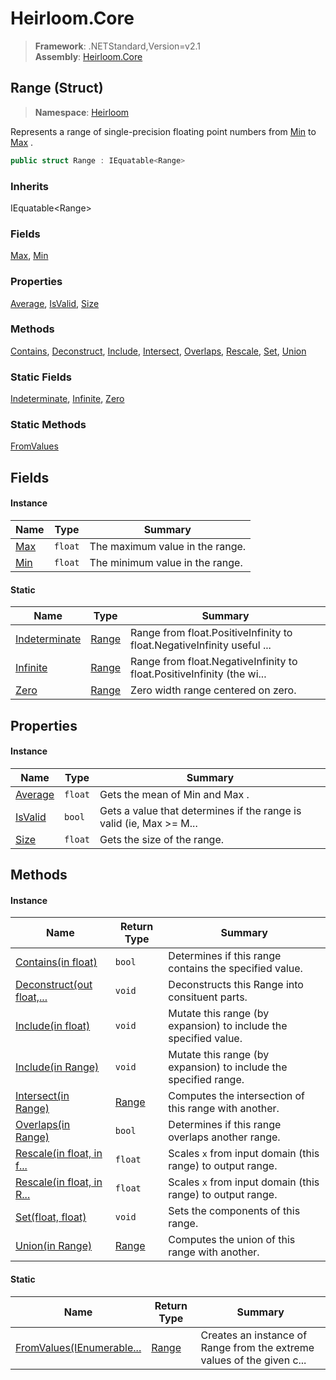 # Heirloom.Core

> **Framework**: .NETStandard,Version=v2.1  
> **Assembly**: [Heirloom.Core][0]

## Range (Struct)

> **Namespace**: [Heirloom][0]

Represents a range of single-precision floating point numbers from [Min][1] to [Max][2] .

```cs
public struct Range : IEquatable<Range>
```

### Inherits

IEquatable\<Range>

### Fields

[Max][2], [Min][1]

### Properties

[Average][3], [IsValid][4], [Size][5]

### Methods

[Contains][6], [Deconstruct][7], [Include][8], [Intersect][9], [Overlaps][10], [Rescale][11], [Set][12], [Union][13]

### Static Fields

[Indeterminate][14], [Infinite][15], [Zero][16]

### Static Methods

[FromValues][17]

## Fields

#### Instance

| Name     | Type    | Summary                         |
|----------|---------|---------------------------------|
| [Max][2] | `float` | The maximum value in the range. |
| [Min][1] | `float` | The minimum value in the range. |

#### Static

| Name                | Type        | Summary                                                                |
|---------------------|-------------|------------------------------------------------------------------------|
| [Indeterminate][14] | [Range][18] | Range from float.PositiveInfinity to float.NegativeInfinity useful ... |
| [Infinite][15]      | [Range][18] | Range from float.NegativeInfinity to float.PositiveInfinity (the wi... |
| [Zero][16]          | [Range][18] | Zero width range centered on zero.                                     |

## Properties

#### Instance

| Name         | Type    | Summary                                                                |
|--------------|---------|------------------------------------------------------------------------|
| [Average][3] | `float` | Gets the mean of Min and Max .                                         |
| [IsValid][4] | `bool`  | Gets a value that determines if the range is valid (ie, Max &gt;= M... |
| [Size][5]    | `float` | Gets the size of the range.                                            |

## Methods

#### Instance

| Name                            | Return Type | Summary                                                          |
|---------------------------------|-------------|------------------------------------------------------------------|
| [Contains(in float)][6]         | `bool`      | Determines if this range contains the specified value.           |
| [Deconstruct(out float,...][7]  | `void`      | Deconstructs this Range into consituent parts.                   |
| [Include(in float)][8]          | `void`      | Mutate this range (by expansion) to include the specified value. |
| [Include(in Range)][8]          | `void`      | Mutate this range (by expansion) to include the specified range. |
| [Intersect(in Range)][9]        | [Range][18] | Computes the intersection of this range with another.            |
| [Overlaps(in Range)][10]        | `bool`      | Determines if this range overlaps another range.                 |
| [Rescale(in float, in f...][11] | `float`     | Scales `x` from input domain (this range) to output range.       |
| [Rescale(in float, in R...][11] | `float`     | Scales `x` from input domain (this range) to output range.       |
| [Set(float, float)][12]         | `void`      | Sets the components of this range.                               |
| [Union(in Range)][13]           | [Range][18] | Computes the union of this range with another.                   |

#### Static

| Name                            | Return Type | Summary                                                                |
|---------------------------------|-------------|------------------------------------------------------------------------|
| [FromValues(IEnumerable...][17] | [Range][18] | Creates an instance of Range from the extreme values of the given c... |

[0]: ../../Heirloom.Core.md
[1]: Range/Min.md
[2]: Range/Max.md
[3]: Range/Average.md
[4]: Range/IsValid.md
[5]: Range/Size.md
[6]: Range/Contains.md
[7]: Range/Deconstruct.md
[8]: Range/Include.md
[9]: Range/Intersect.md
[10]: Range/Overlaps.md
[11]: Range/Rescale.md
[12]: Range/Set.md
[13]: Range/Union.md
[14]: Range/Indeterminate.md
[15]: Range/Infinite.md
[16]: Range/Zero.md
[17]: Range/FromValues.md
[18]: Range.md
